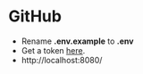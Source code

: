 # GitHub
- Rename **.env.example** to **.env**
- Get a token [here](https://github.com/settings/tokens).
- http://localhost:8080/